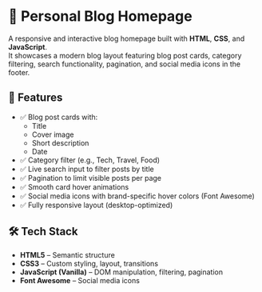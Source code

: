 # 📝 Personal Blog Homepage

A responsive and interactive blog homepage built with **HTML**, **CSS**, and **JavaScript**.  
It showcases a modern blog layout featuring blog post cards, category filtering, search functionality, pagination, and social media icons in the footer.

## 🚀 Features

- ✅ Blog post cards with:
  - Title
  - Cover image
  - Short description
  - Date
- ✅ Category filter (e.g., Tech, Travel, Food)
- ✅ Live search input to filter posts by title
- ✅ Pagination to limit visible posts per page
- ✅ Smooth card hover animations
- ✅ Social media icons with brand-specific hover colors (Font Awesome)
- ✅ Fully responsive layout (desktop-optimized)
  
## 🛠️ Tech Stack

- **HTML5** – Semantic structure
- **CSS3** – Custom styling, layout, transitions
- **JavaScript (Vanilla)** – DOM manipulation, filtering, pagination
- **Font Awesome** – Social media icons

